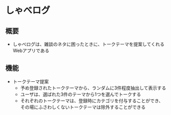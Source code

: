 # しゃべログ

## 概要

- しゃべログは、雑談のネタに困ったときに、トークテーマを提案してくれるWebアプリである

## 機能

- トークテーマ提案
  - 予め登録されたトークテーマから、ランダムに3件程度抽出して表示する
  - ユーザは、選ばれた3件のテーマから1つを選んでトークする
  - それぞれのトークテーマは、登録時にカテゴリを付与することができ、その場にふさわしくないトークテーマは除外することができる
